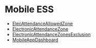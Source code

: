 <div class="ignore-in-full-text-search">

# Mobile ESS
  - [ElecAttendanceAllowedZone](/modules/basic-mobile-ess/ElecAttendanceAllowedZone.md)
  - [ElectronicAttendanceZone](/modules/basic-mobile-ess/ElectronicAttendanceZone.md)
  - [ElectronicAttendanceZonesExclusion](/modules/basic-mobile-ess/ElectronicAttendanceZonesExclusion.md)
  - [MobileAppDashboard](/modules/basic-mobile-ess/MobileAppDashboard.md)

</div>
